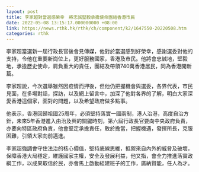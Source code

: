 ```yaml
---
layout: post
title: 李家超對當選感榮幸　將忠誠堅毅承擔使命團結香港市民
date: 2022-05-08 13:15:17.000000000 +08:00
link: https://news.rthk.hk/rthk/ch/component/k2/1647550-20220508.htm
categories: rthk
---
```


李家超當選新一屆行政長官後會見傳媒，他對於當選感到好榮幸，感謝選委對他的支持，令他在重要新崗位上，更好服務國家，香港及市民。他將會忠誠地，堅毅地，承擔歷史使命，肩負重大的責任，團結及帶領740萬香港居民，同為香港開新篇。

李家超說，今次選舉雖然因疫情而押後，但他仍把握機會與選委，各界代表，市民見面，在多場對話，探訪，以及網上留言中，加深了他對各界的了解，明白大家深愛香港這個家，面對的問題，以及希望政府做多點事。

他表示，香港回歸祖國25周年，必須堅持落實一國兩制，港人治港，高度自治方針，未來5年香港進入由治及興的關鍵時刻，第六屆行政長官要向中央政府負責，亦要向特區政府負責，他會堅定承擔責任，敢於擔當，把握機遇，發揮所長，克服困難，引領大家向前邁進。

李家超強調會守住法治的核心價值，堅持底線思維，抵禦來自內外的威脅及破壞，保障香港大局穩定，維護國家主權，安全及發展利益，他又指，會全力推進落實政綱工作，以成果取信於民，亦會馬上啟動組建班子的工作，廣納賢能，任人為才。
